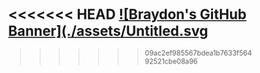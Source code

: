 <<<<<<< HEAD
[![Braydon's GitHub Banner](./assets/Untitled.svg](https://github.com/Oskar402912)
=======

>>>>>>> 09ac2ef985567bdea1b7633f56492521cbe08a96
